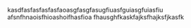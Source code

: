 kasdfasfasfasfasfaoasgfasgfasugfiuasfguiasgfuiasfiu
afsnfhnaoisfhioashoifhasfioa
fhausghfkaskfajksfhajksfjkasfk

